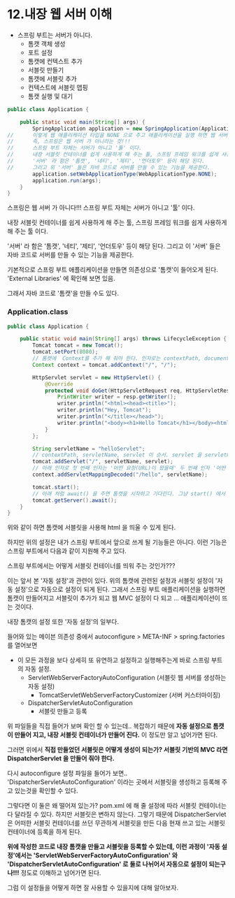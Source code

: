 # 12.내장 웹 서버 이해

  * 스프링 부트는 서버가 아니다.
    * 톰캣 객체 생성
    * 포트 설정
    * 톰캣에 컨텍스트 추가
    * 서블릿 만들기
    * 톰캣에 서블릿 추가
    * 컨텍스트에 서블릿 맵핑
    * 톰캣 실행 및 대기
  
```java
public class Application {

    public static void main(String[] args) {
        SpringApplication application = new SpringApplication(Application.class);
//      이렇게 웹 애플리케이션 타입을 NONE 으로 주고 애플리케이션을 실행 하면 웹 서버가 뜨지 않게 된다.
//      즉, 스프링은 웹 서버 가 아니라는 것!!!
//      스프링 부트 자체는 서버가 아니고 '툴' 이다. 
//      내장 서블릿 컨테이너를 쉽게 사용하게 해 주는 툴, 스프링 프레임 워크를 쉽게 사용하게 해 주는 툴 이다.
//      '서버' 라 함은 '톰캣', '네티', '제티', '언더토우' 등이 해당 된다.
//      그리고 위 '서버' 들은 자바 코드로 서버를 만들 수 있는 기능을 제공한다.
        application.setWebApplicationType(WebApplicationType.NONE);
        application.run(args);
    }
}
```
스프링은 웹 서버 가 아니다!!! 스프링 부트 자체는 서버가 아니고 '툴' 이다. 

내장 서블릿 컨테이너를 쉽게 사용하게 해 주는 툴, 스프링 프레임 워크를 쉽게 사용하게 해 주는 툴 이다.

'서버' 라 함은 '톰캣', '네티', '제티', '언더토우' 등이 해당 된다. 그리고 이 '서버' 들은 자바 코드로 서버를 만들 수 있는 기능을 제공한다.

기본적으로 스프링 부트 애플리케이션을 만들면 의존성으로 '톰캣'이 들어오게 된다. 'External Libraries' 에 확인해 보면 있음.

그래서 자바 코드로 '톰캣'을 만들 수도 있다.

### Application.class
```java
public class Application {

    public static void main(String[] args) throws LifecycleException {
        Tomcat tomcat = new Tomcat();
        tomcat.setPort(8080);
        // 톰캣에  Context를 추가 해 줘야 한다. 인자로는 contextPath, documentBase 순
        Context context = tomcat.addContext("/", "/");

        HttpServlet servlet = new HttpServlet() {
            @Override
            protected void doGet(HttpServletRequest req, HttpServletResponse resp) throws ServletException, IOException {
                PrintWriter writer = resp.getWriter();
                writer.println("<html><head><title>");
                writer.println("Hey, Tomcat");
                writer.println("</title></head>");
                writer.println("<body><h1>Hello Tomcat</h1></body><html>");
            }
        };

        String servletName = "helloServlet";
        // contextPath, servletName, servlet 이 순서. servlet 을 servletName 으로 context 에다 추가하는 것.
        tomcat.addServlet("/", servletName, servlet);
        // 아래 인자로 첫 번째 인자는 '어떤 요청(URL)이 왔을때' 두 번째 인자 '어떤 서블릿을 보여 줄 것이냐' 이다.
        context.addServletMappingDecoded("/hello", servletName);

        tomcat.start();
        // 아래 처럼 await() 을 주면 톰캣을 시작하고 기다린다. 그냥 start() 에서 끝내버리면 시작한 뒤 바로 끝낸다.
        tomcat.getServer().await();
    }
}
```

위와 같이 하면 톰캣에 서블릿을 사용해 html 을 띄울 수 있게 된다.

하지만 위의 설정은 내가 스프링 부트에서 앞으로 쓰게 될 기능들은 아니다. 이런 기능은 스프링 부트에서 다음과 같이 지원해 주고 있다.

스프링 부트에서는 어떻게 서블릿 컨테이너를 띄워 주는 것인가???

이는 앞서 본 '자동 설정'과 관련이 있다. 위의 톰캣에 관련된 설정과 서블릿 설정이 '자동 설정'으로 자동으로 설정이 되게 된다. 그래서 스프링 부트 애플리케이션을 실행하면 톰캣이 만들어지고 서블릿이 추가가 되고 웹 MVC 설정이 다 되고 ... 애플리케이션이 뜨는 것이다. 

내장 톰캣의 설정 또한 '자동 설정'의 일부다.

들어와 있는 메이븐 의존성 중에서 autoconfigure > META-INF > spring.factories 를 열어보면 

  * 이 모든 과정을 보다 상세히 또 유연하고 설정하고 실행해주는게 바로 스프링 부트의 자동 설정.
    * ServletWebServerFactoryAutoConfiguration (서블릿 웹 서버를 생성하는 자동 설정)
      * TomcatServletWebServerFactoryCustomizer (서버 커스터마이징)
    * DispatcherServletAutoConfiguration
      * 서블릿 만들고 등록

위 파일들을 직접 들어가 보며 확인 할 수 있는데.. 복잡하기 때문에 __자동 설정으로 톰캣이 만들어 지고, 내장 서블릿 컨테이너가 만들어 진다.__ 이 정도만 알고 넘어가면 된다.

그러면 위에서 __직접 만들었던 서블릿은 어떻게 생성이 되는가? 서블릿 기반의 MVC 라면 DispatcherServlet 을 만들어 줘야 한다.__ 

다시 autoconfigure 설정 파일을 들어가 보면.. 'DispatcherServletAutoConfiguration' 이라는 곳에서 서블릿을 생성하고 등록해 주고 있는것을 확인할 수 있다. 

그렇다면 이 둘은 왜 떨어져 있는가? pom.xml 에 해 줄 설정에 따라 서블릿 컨테이너는 다 달라질 수 있다. 하지만 서블릿은 변하지 않는다. 그렇기 때문에 DispatcherServlet은 어떠한 서블릿 컨테이너를 쓰던 무관하게 서블릿을 만든 다음 현재 쓰고 있는 서블릿 컨테이너에 등록을 하게 된다.

__위에 작성한 코드로 내장 톰캣을 만들고 서블릿을 등록할 수 있는데, 이런 과정이 '자동 설정'에서는 'ServletWebServerFactoryAutoConfiguration' 와 'DispatcherServletAutoConfiguration' 로 둘로 나뉘어서 자동으로 설정이 되는구나!!!__ 정도로 이해하고 넘어가면 된다.

그럼 이 설정들을 어떻게 하면 잘 사용할 수 있을지에 대해 알아보자.